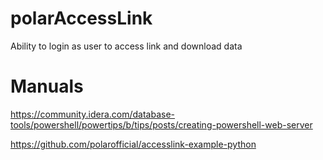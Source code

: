 # polarAccessLink
Ability to login as user to access link and download data

# Manuals
https://community.idera.com/database-tools/powershell/powertips/b/tips/posts/creating-powershell-web-server

https://github.com/polarofficial/accesslink-example-python


